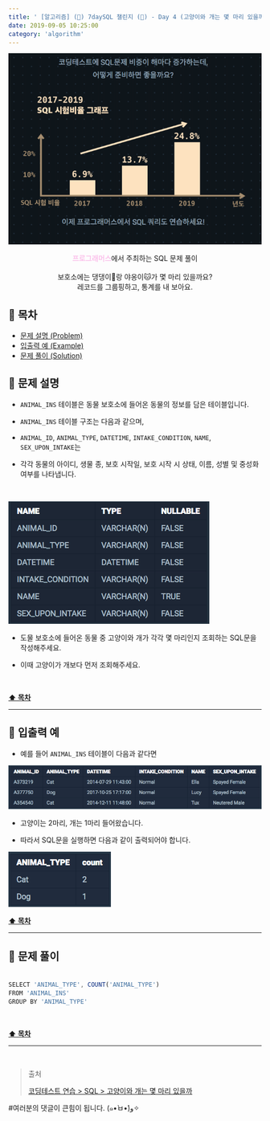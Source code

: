 ```yaml
---
title: ' [알고리즘] (👀) 7daySQL 챌린지 (👀) - Day 4 (고양이와 개는 몇 마리 있을까) '
date: 2019-09-05 10:25:00
category: 'algorithm'
---
```


![](../../../../../assets/algorithm/programmers/sql/programmers.sql.logo.png)

<center><strong style="color:#fbc2eb">프로그래머스</strong>에서 주최하는 SQL 문제 풀이</center>

<br />
 
<center>보호소에는 댕댕이🐶랑 야옹이🐱가 몇 마리 있을까요?<br />레코드를 그룹핑하고, 통계를 내 보아요.</center>

## **💎 목차**
  * [문제 설명 (Problem)](#-문제-설명)
  * [입출력 예 (Example)](#-입출력-예)
  * [문제 풀이 (Solution)](#-문제-풀이)

## **📕 문제 설명**

- `ANIMAL_INS` 테이블은 동물 보호소에 들어온 동물의 정보를 담은 테이블입니다.

- `ANIMAL_INS` 테이블 구조는 다음과 같으며,

- `ANIMAL_ID`, `ANIMAL_TYPE`, `DATETIME`, `INTAKE_CONDITION`, `NAME`, `SEX_UPON_INTAKE`는

- 각각 동물의 아이디, 생물 종, 보호 시작일, 보호 시작 시 상태, 이름, 성별 및 중성화 여부를 나타냅니다.

<br />

![](../../../../../assets/algorithm/programmers/sql/programmers.sql.table.png)
<br />

- 도물 보호소에 들어온 동물 중 고양이와 개가 각각 몇 마리인지 조회하는 SQL문을 작성해주세요.

-   이때 고양이가 개보다 먼저 조회해주세요.

<br />

**[⬆ 목차](#-목차)**

---

## **📙 입출력 예**

- 예를 들어 `ANIMAL_INS` 테이블이 다음과 같다면

![](../../../../../assets/algorithm/programmers/sql/programmers.sql.7-1.example.png)
<br />

- 고양이는 2마리, 개는 1마리 들어왔습니다.

- 따라서 SQL문을 실행하면 다음과 같이 출력되어야 합니다.

![](../../../../../assets/algorithm/programmers/sql/programmers.sql.7-2.example.png)
<br />

**[⬆ 목차](#-목차)**

---

## **📘 문제 풀이**

```js

SELECT 'ANIMAL_TYPE', COUNT('ANIMAL_TYPE')
FROM 'ANIMAL_INS'
GROUP BY 'ANIMAL_TYPE'

```

<br />

**[⬆ 목차](#-목차)**

---

<br />

> 출처
>
> <a href="https://programmers.co.kr/learn/courses/30/lessons/59040" target="_blank">코딩테스트 연습 > SQL > 고양이와 개는 몇 마리 있을까</a>

#여러분의 댓글이 큰힘이 됩니다. (๑•̀ㅂ•́)و✧
